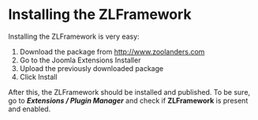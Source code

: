 # Installing the ZLFramework

Installing the ZLFramework is very easy: 

1. Download the package from http://www.zoolanders.com
2. Go to the Joomla Extensions Installer
3. Upload the previously downloaded package
4. Click Install

After this, the ZLFramework should be installed and published. To be sure, go to ***Extensions / Plugin Manager*** and check if **ZLFramework** is present and enabled.
